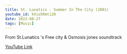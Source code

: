 ```yaml
---
title: St. Lunatics - Summer In The City (2001)
youtube_id: kVio5Rmti20
date: 2022-08-27
tags: [Music]
---
```

From St.Lunatics 's Free city & Osmosis jones soundtrack

[YouTube Link](https://www.youtube.com/watch?v=kVio5Rmti20)
